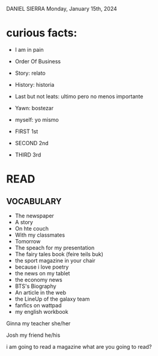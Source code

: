 DANIEL SIERRA
Monday, January 15th, 2024

# curious facts:
- I am in pain
- Order Of Business
- Story: relato
- History: historia
- Last but not leats: ultimo pero no menos importante
- Yawn: bostezar
- myself: yo mismo

- FIRST 1st
- SECOND 2nd
- THIRD 3rd

# READ

## VOCABULARY
- The newspaper
- A story
- On hte couch
- With my classmates
- Tomorrow
- The speach for my presentation
- The fairy tales book (feire teils buk)
- the sport magazine in your chair
- because i love poetry
- the news on my tablet
- the economy news
- BTS's Biography
- An article in the web
- the LineUp of the galaxy team
- fanfics on wattpad
- my english workbook

Ginna
my teacher
she/her

Josh
my friend
he/his

i am going to read a magazine
what are you going to read?
